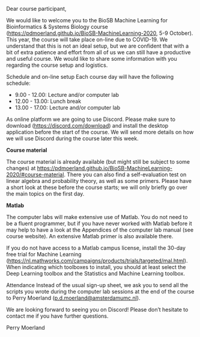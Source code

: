 Dear course participant,

We would like to welcome you to the BioSB Machine Learning for Bioinformatics & Systems Biology course (https://pdmoerland.github.io/BioSB-MachineLearning-2020, 5-9 October). This year, the course will take place on-line due to COVID-19. We understand that this is not an ideal setup, but we are confident that with a bit of extra patience and effort from all of us we can still have a productive and useful course. We would like to share some information with you regarding the course setup and logistics.

Schedule and on-line setup
Each course day will have the following schedule:

- 9.00 - 12.00: Lecture and/or computer lab
- 12.00 - 13.00: Lunch break
- 13.00 - 17.00: Lecture and/or computer lab

As onIine platform we are going to use Discord. Please make sure to download (https://discord.com/download) and install the desktop application before the start of the course. We will send more details on how we will use Discord during the course later this week.

**Course material**

The course material is already available (but might still be subject to some changes) at https://pdmoerland.github.io/BioSB-MachineLearning-2020/#course-material. There you can also find a self-evaluation test on linear algebra and probability theory, as well as some primers. Please have a short look at these before the course starts; we will only briefly go over the main topics on the first day.

**Matlab**

The computer labs will make extensive use of Matlab. You do not need to be a fluent programmer, but if you have never worked with Matlab before it may help to have a look at the Appendices of the computer lab manual (see course website). An extensive Matlab primer is also available there. 

If you do not have access to a Matlab campus license, install the 30-day free trial for Machine Learning (https://nl.mathworks.com/campaigns/products/trials/targeted/mal.html). When indicating which toolboxes to install, you should at least select the Deep Learning toolbox and the Statistics and Machine Learning toolbox.

Attendance
Instead of the usual sign-up sheet, we ask you to send all the scripts you wrote during the computer lab sessions at the end of the course to Perry Moerland (p.d.moerland@amsterdamumc.nl).

We are looking forward to seeing you on Discord! Please don’t hesitate to contact me if you have further questions.

Perry Moerland
